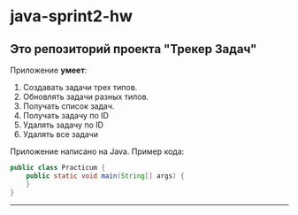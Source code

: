 # java-sprint2-hw
## Это репозиторий проекта "Трекер Задач"


Приложение **умеет**:
1. Создавать задачи трех типов.
2. Обновлять задачи разных типов.
3. Получать список задач.
4. Получать задачу по ID
5. Удалять задачу по ID
6. Удалять все задачи

Приложение написано на Java. Пример кода:
```java
public class Practicum {
    public static void main(String[] args) {
    }
}
```
------
